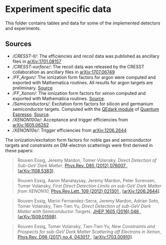 # Experiment specific data

This folder contains tables and data for some of the implemented detectors and experiments.

## Sources

- */CRESST-II/*: The efficiencies and recoil data was published as ancillary files in [arXiv:1701.08157](https://arxiv.org/abs/1701.08157)
- */CRESST-surface/*: The recoil data was released by the CRESST collaboration as ancillary files in [arXiv:1707.06749](https://arxiv.org/abs/1707.06749)
- */FF_Argon/*: The ionization form factors for argon were computed and exported with Mathematica routines. All results for argon targets are preliminary. [Source](http://ddldm.physics.sunysb.edu/ddlDM/)
- */FF_Xenon/*: The ionization form factors for xenon computed and exported with Mathematica routines. [Source](http://ddldm.physics.sunysb.edu/ddlDM/).
- */Semiconductors/*: Excitation form factors for silicon and germanium semiconductor targets. Computed with the [QEdark module](https://github.com/adrian-soto/QEdark_repo) of [Quantum Espresso](http://www.quantum-espresso.org). [Source](http://ddldm.physics.sunysb.edu/ddlDM/).
- */XENON100e/*: Acceptance and trigger efficiencies from [arXiv:1605.06262](https://arxiv.org/abs/1605.06262)
- */XENON10e/*: Trigger efficiencies from [arXiv:1206.2644](https://arxiv.org/abs/1206.2644)

The ionization/excitation form factors for noble gas and semiconductor targets and constraints on DM-electron scatterings were first derived in these papers:

>Rouven Essig, Jeremy Mardon, Tomer Volansky, *Direct Detection of Sub-GeV Dark Matter*, [Phys.Rev. D85 (2012) 076007 ](https://journals.aps.org/prd/abstract/10.1103/PhysRevD.85.076007), [[arXiv:1108.5383]](https://arxiv.org/abs/1108.5383).

>Rouven Essig, Aaron Manalaysay, Jeremy Mardon, Peter Sorensen, Tomer Volansky, *First Direct Detection Limits on sub-GeV Dark Matter from XENON10*, [Phys.Rev.Lett. 109 (2012) 021301 ](https://link.aps.org/doi/10.1103/PhysRevLett.109.021301), [[arXiv:1206.2644]](https://arxiv.org/abs/1206.2644).

>Rouven Essig, Marivi Fernandez-Serra, Jeremy Mardon, Adrían Soto, Tomer Volansky, Tien-Tien Yu, *Direct Detection of sub-GeV Dark Matter with Semiconductor Targets*, [JHEP 1605 (2016) 046 ](https://link.springer.com/article/10.1007%2FJHEP05%282016%29046), [[arXiv:1509.01598]](https://arxiv.org/abs/1509.01598).

>Rouven Essig, Tomer Volansky, Tien-Tien Yu, *New Constraints and Prospects for sub-GeV Dark Matter Scattering off Electrons in Xenon*, [Phys.Rev. D96 (2017) no.4, 043017 ](https://journals.aps.org/prd/abstract/10.1103/PhysRevD.96.043017), [[arXiv:1703.00910]](https://arxiv.org/abs/1703.00910).